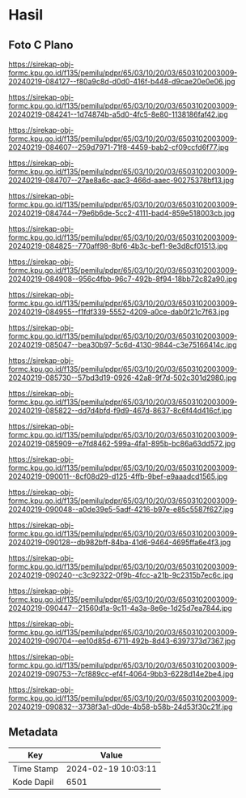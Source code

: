 # Hasil

## Foto C Plano

https://sirekap-obj-formc.kpu.go.id/f135/pemilu/pdpr/65/03/10/20/03/6503102003009-20240219-084127--f80a9c8d-d0d0-416f-b448-d9cae20e0e06.jpg

https://sirekap-obj-formc.kpu.go.id/f135/pemilu/pdpr/65/03/10/20/03/6503102003009-20240219-084241--1d74874b-a5d0-4fc5-8e80-1138186faf42.jpg

https://sirekap-obj-formc.kpu.go.id/f135/pemilu/pdpr/65/03/10/20/03/6503102003009-20240219-084607--259d7971-71f8-4459-bab2-cf09ccfd6f77.jpg

https://sirekap-obj-formc.kpu.go.id/f135/pemilu/pdpr/65/03/10/20/03/6503102003009-20240219-084707--27ae8a6c-aac3-466d-aaec-90275378bf13.jpg

https://sirekap-obj-formc.kpu.go.id/f135/pemilu/pdpr/65/03/10/20/03/6503102003009-20240219-084744--79e6b6de-5cc2-4111-bad4-859e518003cb.jpg

https://sirekap-obj-formc.kpu.go.id/f135/pemilu/pdpr/65/03/10/20/03/6503102003009-20240219-084825--770aff98-8bf6-4b3c-bef1-9e3d8cf01513.jpg

https://sirekap-obj-formc.kpu.go.id/f135/pemilu/pdpr/65/03/10/20/03/6503102003009-20240219-084908--956c4fbb-96c7-492b-8f94-18bb72c82a90.jpg

https://sirekap-obj-formc.kpu.go.id/f135/pemilu/pdpr/65/03/10/20/03/6503102003009-20240219-084955--f1fdf339-5552-4209-a0ce-dab0f21c7f63.jpg

https://sirekap-obj-formc.kpu.go.id/f135/pemilu/pdpr/65/03/10/20/03/6503102003009-20240219-085047--bea30b97-5c6d-4130-9844-c3e75166414c.jpg

https://sirekap-obj-formc.kpu.go.id/f135/pemilu/pdpr/65/03/10/20/03/6503102003009-20240219-085730--57bd3d19-0926-42a8-9f7d-502c301d2980.jpg

https://sirekap-obj-formc.kpu.go.id/f135/pemilu/pdpr/65/03/10/20/03/6503102003009-20240219-085822--dd7d4bfd-f9d9-467d-8637-8c6f44d416cf.jpg

https://sirekap-obj-formc.kpu.go.id/f135/pemilu/pdpr/65/03/10/20/03/6503102003009-20240219-085909--e7fd8462-599a-4fa1-895b-bc86a63dd572.jpg

https://sirekap-obj-formc.kpu.go.id/f135/pemilu/pdpr/65/03/10/20/03/6503102003009-20240219-090011--8cf08d29-d125-4ffb-9bef-e9aaadcd1565.jpg

https://sirekap-obj-formc.kpu.go.id/f135/pemilu/pdpr/65/03/10/20/03/6503102003009-20240219-090048--a0de39e5-5adf-4216-b97e-e85c5587f627.jpg

https://sirekap-obj-formc.kpu.go.id/f135/pemilu/pdpr/65/03/10/20/03/6503102003009-20240219-090128--db982bff-84ba-41d6-9464-4695ffa6e4f3.jpg

https://sirekap-obj-formc.kpu.go.id/f135/pemilu/pdpr/65/03/10/20/03/6503102003009-20240219-090240--c3c92322-0f9b-4fcc-a21b-9c2315b7ec6c.jpg

https://sirekap-obj-formc.kpu.go.id/f135/pemilu/pdpr/65/03/10/20/03/6503102003009-20240219-090447--21560d1a-9c11-4a3a-8e6e-1d25d7ea7844.jpg

https://sirekap-obj-formc.kpu.go.id/f135/pemilu/pdpr/65/03/10/20/03/6503102003009-20240219-090704--ee10d85d-6711-492b-8d43-6397373d7367.jpg

https://sirekap-obj-formc.kpu.go.id/f135/pemilu/pdpr/65/03/10/20/03/6503102003009-20240219-090753--7cf889cc-ef4f-4064-9bb3-6228d14e2be4.jpg

https://sirekap-obj-formc.kpu.go.id/f135/pemilu/pdpr/65/03/10/20/03/6503102003009-20240219-090832--3738f3a1-d0de-4b58-b58b-24d53f30c21f.jpg


## Metadata

| Key        | Value               |
| ---------- | ------------------- |
| Time Stamp | 2024-02-19 10:03:11 |
| Kode Dapil | 6501                |



